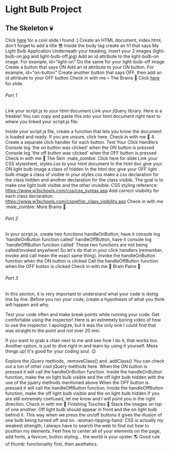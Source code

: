 # Light Bulb Project
## The Skeleton :skull: 
Click [here](https://cdn-images-1.medium.com/max/1600/1*nm0JcvKyANiyLONtE0K9Rg.png) for a cool slide I found :]
Create an HTML document, index.html, don't forget to add a title :sunglasses:
Inside the body tag create an h1 that says My Light Bulb Application 
Underneath your heading, insert your 2 images (light-bulb-on.jpg and light-bulb-off.jpg)
Add an id attribute to the light-bulb-on image. For example, id="light-on"
Do the same for your light-bulb-off image
Create a button that says ON
Add an id attribute to your ON button. For example, id="on-button"
Create another button that says OFF, then add an id attribute to your OFF button
Check in with me :skull:
The Brains :brain:
Click [here](https://cdn-images-1.medium.com/max/1600/1*yXJWX1VfK1e3-lm43NJHhA.png) for slide
###### Part 1
Link your script.js to your html document
Link your jQuery library. Here is a freebie! You can copy and paste this into your html document right next to where you linked your script.js file:
<script src="https://code.jquery.com/jquery-3.1.0.js"></script>
Inside your script.js file, create a function that lets you know the document is loaded and ready. If you are unsure, click here. 
Check in with me :brain:
4. Create a separate click handler for each button. 
Test Your Click Handlers
Console log 'the on button was clicked' when the ON button is pressed
Console log 'the off button was clicked' when the OFF button is pressed
Check in with me :brain:
The Skin :male_zombie:
Click here for slide
Link your CSS stylesheet, styles.css to your html document
In the html doc give your ON light bulb image a class of hidden
In the html doc give your OFF light bulb image a class of visible
In your styles.css make a css declaration for the class hidden and another declaration for the class visible. The goal is to make one light bulb visible and the other invisible.
CSS styling reference: https://www.w3schools.com/css/css_syntax.asp
Add correct visibility for each class declaration: https://www.w3schools.com/cssref/pr_class_visibility.asp
Check in with me :male_zombie:
More Brains :brain:
###### Part 2
In your script.js, create two functions
handleOnButton, have it console log 'handleOnButton function called'
handleOffButton, have it console log 'handleOffButton function called'
These two functions are not being called/invoked anywhere! So let's do that in your click handlers (remember, invoke and call mean the exact same thing).
Invoke the handleOnButton function when the ON button is clicked
Call the handleOffButton function when the OFF button is clicked
Check in with me :brain:
Brain Pains :exploding_head:
###### Part 3
In this section, it is very important to understand what your code is doing line by line. Before you run your code, create a hypothesis of what you think will happen and why. 

Test your code often and make break points while running your code. Get comfortable using the inspector! Here is an extremely boring video of how to use the inspector. I apologize, but it was the only one I could find that was straight to the point and not over 20 min. 

If you want to grab a chair next to me and see how I do it, that works too. Another option, is just to dive right in and learn by using it yourself. Mess things up! It's good for your coding soul. :wink:

Explore the jQuery methods, .removeClass() and .addClass() 
You can check out a ton of other cool jQuery methods here. 
When the ON button is pressed it will call the handleOnButton function. Inside the handleOnButton function, make the on light bulb visible and the off light bulb hidden with the use of the jquery methods mentioned above
When the OFF button is pressed it will call the handleOffButton function. Inside the handleOffButton function, make the off light bulb visible and the on light bulb hidden
If you are still extremely confused, let me know and I will point you in the right direction.
Check in with me :exploding_head:
Finishing Touches :art:
Stack the images on top of one another. Off light bulb should appear in front and the on light bulb behind it. This way when we press the on/off buttons it gives the illusion of one bulb being turned off and on. 
:woman-tipping-hand: CSS is actually my weakest strength, I always have to search the web to find out how to position my elements. 
Feel free to center all of your elements on the page, add fonts, a favicon, button styling... the world is your oyster :earth_americas:
Good rule of thumb: functionality first, then aesthetics. 